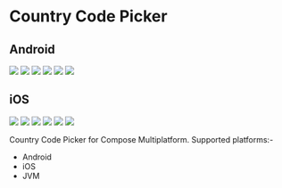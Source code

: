 # Country Code Picker

## Android
![](./assets/Android_light_closed.png) ![](./assets/Android_dark_closed.png)
![](./assets/Android_light_drawer.png) ![](./assets/Android_dark_drawer.png)
![](./assets/Android_light_search.png) ![](./assets/Android_dark_search.png)

## iOS
![](./assets/IPhone_light_closed.png) ![](./assets/IPhone_dark_closed.png)
![](./assets/IPhone_light_drawer.png) ![](./assets/IPhone_dark_drawer.png)
![](./assets/IPhone_light_search.png) ![](./assets/IPhone_dark_search.png)

Country Code Picker for Compose Multiplatform. Supported platforms:-
- Android
- iOS
- JVM